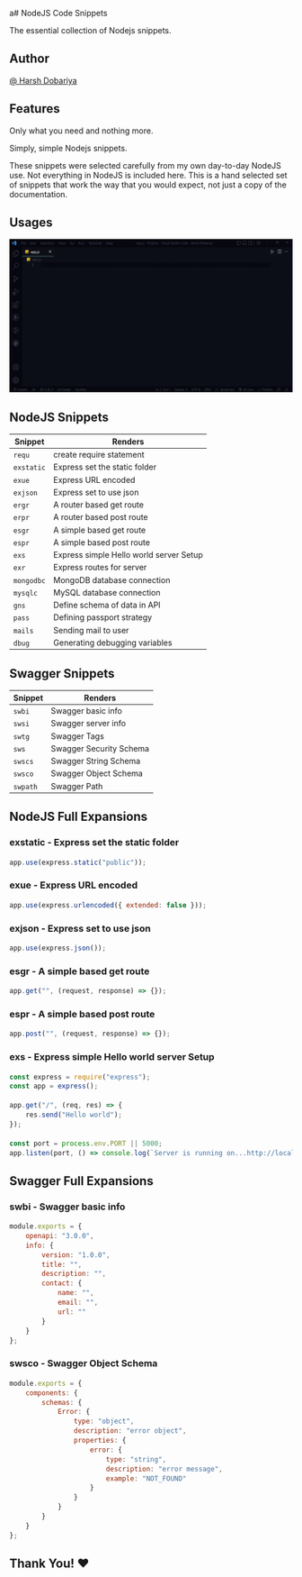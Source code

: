 a# NodeJS Code Snippets

The essential collection of Nodejs snippets.

## Author

<a href="https://github.com/Harsh-Dobariya">@ Harsh Dobariya</a>

## Features

Only what you need and nothing more.

Simply, simple Nodejs snippets.

These snippets were selected carefully from my own day-to-day NodeJS use. Not
everything in NodeJS is included here. This is a hand selected set of snippets
that work the way that you would expect, not just a copy of the documentation.

## Usages

![Usage](usage.gif)

## NodeJS Snippets

| Snippet    | Renders                                 |
| ---------- | --------------------------------------- |
| `requ`     | create require statement                |
| `exstatic` | Express set the static folder           |
| `exue`     | Express URL encoded                     |
| `exjson`   | Express set to use json                 |
| `ergr`     | A router based get route                |
| `erpr`     | A router based post route               |
| `esgr`     | A simple based get route                |
| `espr`     | A simple based post route               |
| `exs`      | Express simple Hello world server Setup |
| `exr`      | Express routes for server               |
| `mongodbc` | MongoDB database connection             |
| `mysqlc`   | MySQL database connection               |
| `gns`      | Define schema of data in API            |
| `pass`     | Defining passport strategy              |
| `mails`    | Sending mail to user                    |
| `dbug`     | Generating debugging variables          |

## Swagger Snippets

| Snippet  | Renders                 |
| -------- | ----------------------- |
| `swbi`   | Swagger basic info      |
| `swsi`   | Swagger server info     |
| `swtg`   | Swagger Tags            |
| `sws`    | Swagger Security Schema |
| `swscs`  | Swagger String Schema   |
| `swsco`  | Swagger Object Schema   |
| `swpath` | Swagger Path            |

## NodeJS Full Expansions

### exstatic - Express set the static folder

```javascript
app.use(express.static("public"));
```

### exue - Express URL encoded

```javascript
app.use(express.urlencoded({ extended: false }));
```

### exjson - Express set to use json

```javascript
app.use(express.json());
```

### esgr - A simple based get route

```javascript
app.get("", (request, response) => {});
```

### espr - A simple based post route

```javascript
app.post("", (request, response) => {});
```

### exs - Express simple Hello world server Setup

```javascript
const express = require("express");
const app = express();

app.get("/", (req, res) => {
    res.send("Hello world");
});

const port = process.env.PORT || 5000;
app.listen(port, () => console.log(`Server is running on...http://localhost:${port}`));
```

## Swagger Full Expansions

### swbi - Swagger basic info

```javascript
module.exports = {
    openapi: "3.0.0",
    info: {
        version: "1.0.0",
        title: "",
        description: "",
        contact: {
            name: "",
            email: "",
            url: ""
        }
    }
};
```

### swsco - Swagger Object Schema

```javascript
module.exports = {
    components: {
        schemas: {
            Error: {
                type: "object",
                description: "error object",
                properties: {
                    error: {
                        type: "string",
                        description: "error message",
                        example: "NOT_FOUND"
                    }
                }
            }
        }
    }
};
```

## Thank You! ❤️
